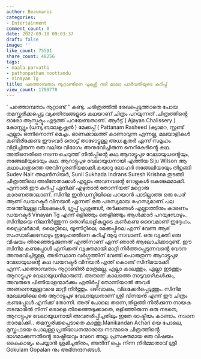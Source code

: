 ```yaml
---
author: Beaumaris
categories:
- Entertainment
comment_count: 0
date: 2022-09-10 09:03:37
draft: false
image: ''
like_count: 75591
share_count: 48256
tags:
- maala parvathi
- pathonpatham noottandu
- Vinayan Tg
title: പത്തൊമ്പതാം നൂറ്റാണ്ടിനെ പുകഴ്ത്തി നടി മാലാ പാർവതിയുടെ കുറിപ്പ്
view_count: 1799778
---
```


' പത്തൊമ്പതാം നൂറ്റാണ്ട് " കണ്ടു. ചരിത്രത്തിൽ രേഖപ്പെടുത്താതെ പോയ തമസ്ക്കരിക്കപ്പെട്ട വ്യക്തിത്വങ്ങളുടെ കഥയാണ് ചിത്രം പറയുന്നത് .ചിത്രത്തിൻ്റെ ഓരോ ആസ്പക്ടും എടുത്ത് പറയേണ്ടതാണ്. ആർട്ട് ( Ajayan Chalissery ) കോസ്റ്റ്യൂം (ധന്യ ബാലകൃഷ്ണൻ ) മേക്കപ്പ് ( Pattanam Rasheed )ക്യാമറ, സ്റ്റണ്ട് എല്ലാം ഒന്നിനൊന്ന് മെച്ചം. ഓണക്കാലത്ത് കാണാവുന്ന എന്നല്ല, മലയാളികൾ കണ്ടിരിക്കേണ്ട ഈഴവർ തൊട്ട് താഴോട്ടുള്ള അധ:കൃതർ എന്ന് സമൂഹം വിളിച്ചിരുന്ന ഒരു വലിയ വിഭാഗം അനുഭവിച്ചിരുന്ന നെറികേടിൻ്റെ കഥ. അതിനെതിരെ നടന്ന ചെറുത്ത് നിൽപ്പിൻ്റെ കഥ.ആറാട്ടുപുഴ വേലായുധൻ്റെയും, നങ്ങേലിയുടെയും കഥ. ആറാട്ടുപുഴ വേലായുധനായി എത്തിയ Siju Wilson ആ കഥാപാത്രത്തെ അവിസ്മരണീയമാക്കി.കയാദു ലോഹർ നങ്ങേലിയായും തിളങ്ങി Sudev Nair അലൻസിയർ, Sunil Sukhada Indrans Suresh Krishna തുടങ്ങി ചിത്രത്തിലെ അഭിനേതാക്കൾ എല്ലാം അവനവൻ്റെ റോളുകൾ കെങ്കേമമാക്കി. എന്നാൽ ഈ കുറിപ്പ് എനിക്ക് എഴുതാൻ തോന്നിയത് മറ്റൊരു കാരണത്താലാണ്. സിനിമ ഇൻഡസ്ട്രിയിലെ പറയാൻ പാടില്ലാത്ത ഒരു പേര് ആണ് ഡയറക്ടർ വിനയൻ എന്നത് ഒരു പരസ്യമായ രഹസ്യമാണ്.പല തരത്തിലുള്ള വിലക്കുകൾ, ഗ്രൂപ്പ് പ്രശ്നങ്ങൾ, തർക്കങ്ങൾ എല്ലാത്തിനും കാരണം ഡയറക്ടർ Vinayan Tg എന്ന് ഒളിഞ്ഞും തെളിഞ്ഞും ആൾക്കാർ പറയുമ്പോഴും.. സിനിമയെ നിലനിർത്തുന്ന തൊഴിലാളികളുടെ കൺകണ്ട ദൈവമാണ് ഇദ്ദേഹം. ഡ്രൈവർമാർ, ലൈറ്റിലെ, യൂണിറ്റിലെ, മേക്കപ്പിലെ എന്ന് വേണ്ട ആര് സംസാരിക്കുമ്പോഴും ഇദ്ദേഹത്തിനെ കുറിച്ച് നൂറു നാവാണ്. ഒരു വ്യക്തി ഒരു വിഷയം തിരഞ്ഞെടുക്കുന്നത് എന്തിനാണ് എന്ന് ഞാൻ ആലോചിക്കാറുണ്ട്. ഈ സിനിമ കണ്ടപ്പോൾ എനിക്കത് വ്യക്തമായി.മാറ്റി നിർത്തപ്പെടുന്നവൻ്റെ വേദന അനുഭവിച്ചിട്ടുള്ള, അടിസ്ഥാന വർഗ്ഗത്തിന് വേണ്ടി പൊരുതുന്ന ആറാട്ടുപുഴ വേലായുധൻ്റെ കഥ ഡയറക്ടർ വിനയൻ എന്ത് കൊണ്ട് സിനിമയാക്കി എന്ന്.പത്തൊമ്പതാം നൂറ്റാണ്ടിൽ മാത്രമല്ല, എല്ലാ കാലത്തും, എല്ലാ ഇടത്തും ആറാട്ടുപുഴ വേലായുധൻമാരുണ്ട്. അതാത് കാലത്തെ നാടുവാഴികൾക്കും, അവരുടെ പിണിയാളന്മാർക്കും എതിർപ്പ് തോന്നിയാൽ അവർ അങ്ങനെയുള്ളവരെ മാറ്റി നിർത്തും. ഒഴിവാക്കും, വിലക്കേർപ്പെടുത്തും. സിനിമ മേഖലയിലെ ഒരു ആറാട്ടുപുഴ വേലായുധനാണ് ശ്രീ വിനയൻ എന്ന് ഈ ചിത്രം കണ്ടപ്പോൾ എനിക്ക് തോന്നി. അത് പോലെ തന്നെ,തിളങ്ങി നിൽക്കുന്ന നായക നടന്മാരിൽ നിന്ന് ഒരാളെ തിരഞ്ഞെടുക്കാതെ, ഒളിഞ്ഞിരുന്ന ഒരു നടനെ, ആറാട്ടുപുഴ വേലായുധനായി അവതരിപ്പിച്ചതിലും ഇതേ രാഷ്ട്രീയം കാണാം. നടനെ താരമാക്കി.. തമസ്ക്കരിക്കപ്പെടാതെ കാത്തു.Manikandan Achari യെ പോലെ, മുസ്തഫയെ പോലുള്ള പ്രതിഭാധനന്മാരായ നടന്മാരെ ചിത്രത്തിൻ്റെ ഭാഗമാക്കുന്നതിൻ്റെ രാഷ്ട്രീയവും വേറെ അല്ല. പ്രസക്തമായ ഒരു വിഷയം കൈകാര്യം ചെയ്യാൻ ശ്രമിച്ചതിനും, അതിന് ഒപ്പം നിന്ന നിർമ്മാതാവ് ശ്രീ Gokulam Gopalan നും അഭിനന്ദനങ്ങൾ.